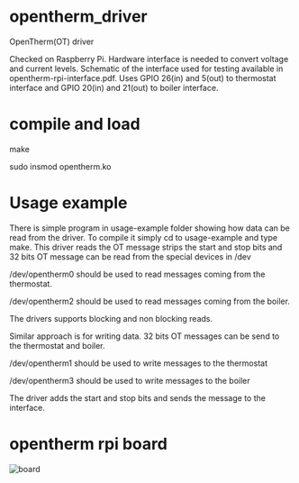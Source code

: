 # opentherm_driver
OpenTherm(OT) driver

Checked on Raspberry Pi.
Hardware interface is needed to convert voltage and current levels.
Schematic of the interface used for testing available in opentherm-rpi-interface.pdf.
Uses GPIO 26(in) and 5(out) to thermostat interface and GPIO 20(in) and 21(out) to boiler interface.

# compile and load
make

sudo insmod opentherm.ko

# Usage example

There is simple program in usage-example folder showing how data can be read from the driver.
To compile it simply cd to usage-example and type make.
This driver reads the OT message strips the start and stop bits and 32 bits OT message can be read from the
special devices in /dev

/dev/opentherm0 should be used to read messages coming from the thermostat.

/dev/opentherm2 should be used to read messages coming from the boiler.

The drivers supports blocking and non blocking reads.

Similar approach is for writing data. 32 bits OT messages can be send to the thermostat and boiler.

/dev/opentherm1 should be used to write messages to the thermostat

/dev/opentherm3 should be used to write messages to the boiler

The driver adds the start and stop bits and sends the message to the interface.

# opentherm rpi board
![board](doc/otrpiboard.jpg)
